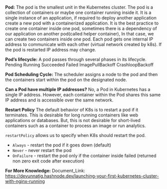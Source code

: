 **Pod:** 
The pod is the smallest unit in the Kubernetes cluster.
The pod is a collection of containers or maybe one container running inside it.
It is a single instance of an application, if required to deploy another application create a new pod with a containerized application.
It is the best practice to create one container inside one pod, sometimes there is a dependency of our application on another pod(called helper container), In that case, we can create two containers inside one pod.
Each pod gets one internal IP address to communicate with each other (virtual network created by k8s).
If the pod is restarted IP address may change.

**Pod’s lifecycle:**
A pod passes through several phases in its lifecycle.
Pending
Running
Succeeded
Failed
ImagePullBackoff
CrashloopBackoff

**Pod Scheduling Cycle:**
The scheduler assigns a node to the pod and then the containers start within the pod on the designated node.

**Can a Pod have multiple IP addresses?**
No, a Pod in Kubernetes has a single IP address. However, each container within the Pod shares this same IP address and is accessible over the same network.

**Restart Policy**
The default behavior of K8s is to restart a pod if it terminates. This is desirable for long running containers like web applications or databases. But, this is not desirable for short-lived containers such as a container to process an image or run analytics. 

`restartPolicy` allows us to specify when K8s should restart the pod.

- `Always` - restart the pod if it goes down (default)
- `Never` - never restart the pod
- `OnFailure` - restart the pod only if the container inside failed (returned non zero exit code after execution)

**For More Knowledge:**
Document_Link: https://devunnatig.hashnode.dev/launching-your-first-kubernetes-cluster-with-nginx-running
